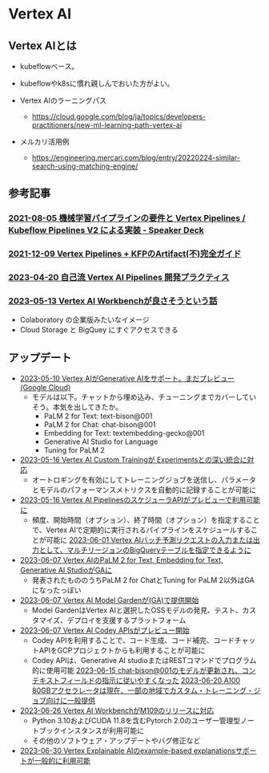 # Vertex AI

## Vertex AIとは

- kubeflowベース。
- kubeflowやk8sに慣れ親しんでおいた方がよい。

- Vertex AIのラーニングパス
  - https://cloud.google.com/blog/ja/topics/developers-practitioners/new-ml-learning-path-vertex-ai

- メルカリ活用例
  - https://engineering.mercari.com/blog/entry/20220224-similar-search-using-matching-engine/

## 参考記事

### [2021-08-05 機械学習パイプラインの要件と Vertex Pipelines / Kubeflow Pipelines V2 による実装 - Speaker Deck](https://speakerdeck.com/asei/kubeflow-pipelines-v2-niyorushi-zhuang)

### [2021-12-09 Vertex Pipelines + KFPのArtifact(不)完全ガイド](https://zenn.dev/kurushi/articles/01ac5fdc4e1bfc)

### [2023-04-20 自己流 Vertex AI Pipelines 開発プラクティス](https://note.com/tatsuyashirakawa/n/n146551bc5a66)

### [2023-05-13 Vertex AI Workbenchが良さそうという話](https://twitter.com/naganumat/status/1657309179110117378)

- Colaboratory の企業版みたいなイメージ
- Cloud Storage と BigQuey にすぐアクセスできる

## アップデート

- [2023-05-10 Vertex AIがGenerative AIをサポート。まだプレビュー (Google Cloud)](https://cloud.google.com/release-notes#May_10_2023)
  - モデルは以下。チャットから埋め込み、チューニングまでカバーしていそう。本気を出してきたか。
    - PaLM 2 for Text: text-bison@001
    - PaLM 2 for Chat: chat-bison@001
    - Embedding for Text: textembedding-gecko@001
    - Generative AI Studio for Language
    - Tuning for PaLM 2
- [2023-05-16 Vertex AI Custom Trainingが Experimentsとの深い統合に対応](https://cloud.google.com/release-notes#May_16_2023)
  - オートロギングを有効にしてトレーニングジョブを送信し、パラメータとモデルのパフォーマンスメトリクスを自動的に記録することが可能に
- [2023-05-16 Vertex AI PipelinesのスケジューラAPIがプレビューで利用可能に](https://cloud.google.com/release-notes#May_16_2023)
  - 頻度、開始時間（オプション）、終了時間（オプション）を指定することで、Vertex AIで定期的に実行されるパイプラインをスケジュールすることが可能に
 [2023-06-01 Vertex AIバッチ予測リクエストの入力または出力として、マルチリージョンのBigQueryテーブルを指定できるように](https://cloud.google.com/release-notes#June_01_2023)
- [2023-06-07 Vertex AIのPaLM 2 for Text, Embedding for Text, Generative AI StudioがGAに](https://cloud.google.com/release-notes#June_07_2023)
  - 発表されたもののうちPaLM 2 for ChatとTuning for PaLM 2以外はGAになったっぽい
- [2023-06-07 Vertex AI Model Gardenが(GA)で提供開始](https://cloud.google.com/release-notes#June_07_2023)
  - Model GardenはVertex AIと選択したOSSモデルの発見、テスト、カスタマイズ、デプロイを支援するプラットフォーム
- [2023-06-07 Vertex AI Codey APIsがプレビュー開始](https://cloud.google.com/release-notes#June_07_2023)
  - Codey APIを利用することで、コード生成、コード補完、コードチャットAPIをGCPプロジェクトからも利用することが可能に
  - Codey APIは、Generative AI studioまたはRESTコマンドでプログラム的に使用可能
 [2023-06-15 chat-bison@001のモデルが更新され、コンテキストフィールドの指示に従いやすくなった](https://cloud.google.com/release-notes#June_15_2023)
 [2023-06-20 A100 80GBアクセラレータは現在、一部の地域でカスタム・トレーニング・ジョブ向けに一般提供](https://cloud.google.com/release-notes#June_20_2023)
- [2023-06-26 Vertex AI WorkbenchがM109のリリースに対応](https://cloud.google.com/release-notes#June_26_2023)
  - Python 3.10およびCUDA 11.8を含むPytorch 2.0のユーザー管理型ノートブックインスタンスが利用可能に
  - その他のソフトウェア・アップデートやバグ修正など
- [2023-06-30 Vertex Explainable AIのexample-based explanationsサポートが一般的に利用可能](https://cloud.google.com/release-notes#June_30_2023)